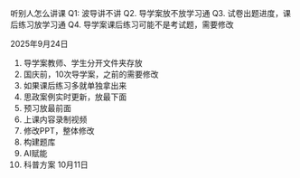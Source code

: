 听别人怎么讲课
Q1: 波导讲不讲
Q2. 导学案放不放学习通
Q3. 试卷出题进度，课后练习放学习通
Q4. 导学案课后练习可能不是考试题，需要修改

2025年9月24日
1. 导学案教师、学生分开文件夹存放
2. 国庆前，10次导学案，之前的需要修改
3. 如果课后练习多就单独拿出来
4. 思政案例实时更新，放最下面
5. 预习放最前面
6. 上课内容录制视频
7. 修改PPT，整体修改
8. 构建题库
9. AI赋能
10. 科普方案
10月11日



